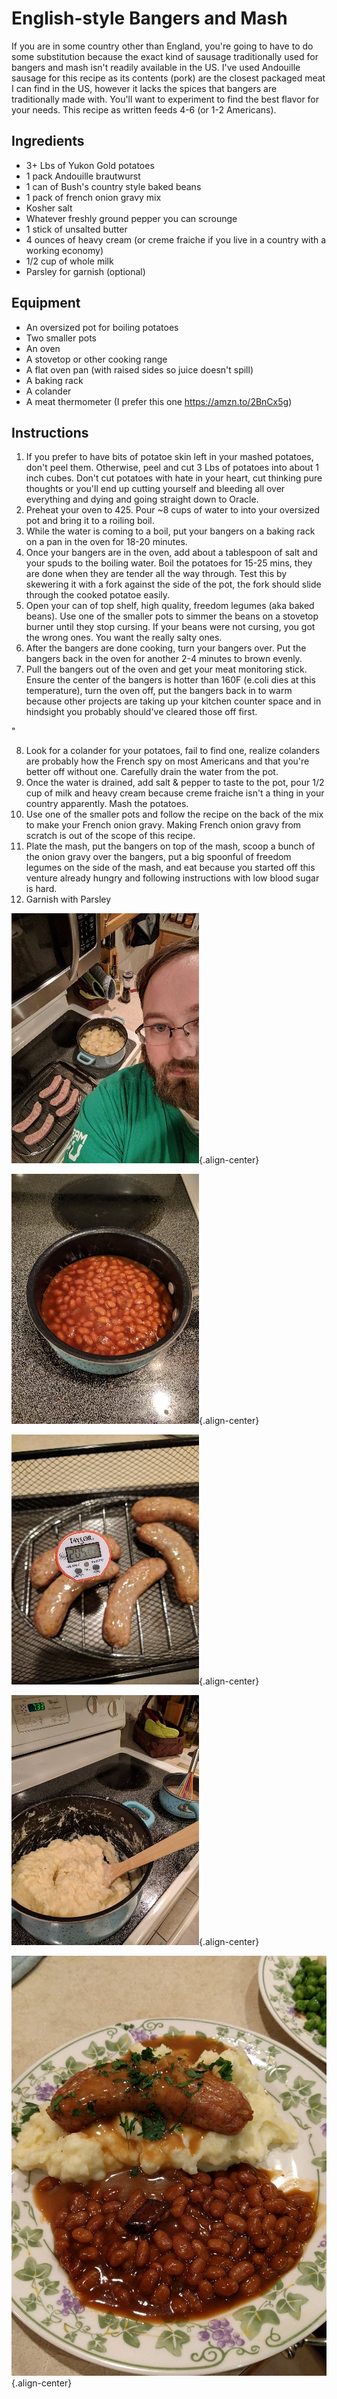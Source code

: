 # English-style Bangers and Mash

If you are in some country other than England, you're going to have to
do some substitution because the exact kind of sausage traditionally
used for bangers and mash isn't readily available in the US. I've used
Andouille sausage for this recipe as its contents (pork) are the closest
packaged meat I can find in the US, however it lacks the spices that
bangers are traditionally made with. You'll want to experiment to find
the best flavor for your needs. This recipe as written feeds 4-6 (or 1-2
Americans).

## Ingredients

- 3+ Lbs of Yukon Gold potatoes
- 1 pack Andouille brautwurst
- 1 can of Bush's country style baked beans
- 1 pack of french onion gravy mix
- Kosher salt
- Whatever freshly ground pepper you can scrounge
- 1 stick of unsalted butter
- 4 ounces of heavy cream (or creme fraiche if you live in a country
 with a working economy)
- 1/2 cup of whole milk
- Parsley for garnish (optional)

## Equipment

- An oversized pot for boiling potatoes
- Two smaller pots
- An oven
- A stovetop or other cooking range
- A flat oven pan (with raised sides so juice doesn't spill)
- A baking rack
- A colander
- A meat thermometer (I prefer this one <https://amzn.to/2BnCx5g>)

## Instructions

1. If you prefer to have bits of potatoe skin left in your mashed
 potatoes, don't peel them. Otherwise, peel and cut 3 Lbs of potatoes
 into about 1 inch cubes. Don't cut potatoes with hate in your heart,
 cut thinking pure thoughts or you'll end up cutting yourself and
 bleeding all over everything and dying and going straight down to
 Oracle.
2. Preheat your oven to 425. Pour \~8 cups of water to into your
 oversized pot and bring it to a roiling boil.
3. While the water is coming to a boil, put your bangers on a baking
 rack on a pan in the oven for 18-20 minutes.
4. Once your bangers are in the oven, add about a tablespoon of salt
 and your spuds to the boiling water. Boil the potatoes for 15-25
 mins, they are done when they are tender all the way through. Test
 this by skewering it with a fork against the side of the pot, the
 fork should slide through the cooked potatoe easily.
5. Open your can of top shelf, high quality, freedom legumes (aka baked
 beans). Use one of the smaller pots to simmer the beans on a
 stovetop burner until they stop cursing. If your beans were not
 cursing, you got the wrong ones. You want the really salty ones.
6. After the bangers are done cooking, turn your bangers over. Put the
 bangers back in the oven for another 2-4 minutes to brown evenly.
7. Pull the bangers out of the oven and get your meat monitoring stick.
 Ensure the center of the bangers is hotter than 160F (e.coli dies at
 this temperature), turn the oven off, put the bangers back in to
 warm because other projects are taking up your kitchen counter space
 and in hindsight you probably should've cleared those off first.

\"

8. Look for a colander for your potatoes, fail to find one, realize
 colanders are probably how the French spy on most Americans and that
 you're better off without one. Carefully drain the water from the
 pot.
9. Once the water is drained, add salt & pepper to taste to the pot,
 pour 1/2 cup of milk and heavy cream because creme fraiche isn't a
 thing in your country apparently. Mash the potatoes.
10. Use one of the smaller pots and follow the recipe on the back of the
 mix to make your French onion gravy. Making French onion gravy from
 scratch is out of the scope of this recipe.
11. Plate the mash, put the bangers on top of the mash, scoop a bunch of
 the onion gravy over the bangers, put a big spoonful of freedom
 legumes on the side of the mash, and eat because you started off
 this venture already hungry and following instructions with low
 blood sugar is hard.
12. Garnish with Parsley

![image](images/DS-aV05WkAAfTjd.jpg){.align-center}

![image](images/DS-ez01WAAAjwCY.jpg){.align-center}

![image](images/DS-hKTvW4AAP118.jpg){.align-center}

![image](images/DS-p7YYWkAMlRRK.jpg){.align-center}

![image](images/DS-rKFAWkAIUih1.jpg){.align-center}
